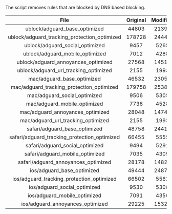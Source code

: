 The script removes rules that are blocked by DNS based blocking.


| File | Original | Modified |
|:----:|:-----:|:-----:|
| ublock/adguard_base_optimized | 44803 | 21397 |
| ublock/adguard_tracking_protection_optimized | 178728 | 24448 |
| ublock/adguard_social_optimized | 9457 | 5265 |
| ublock/adguard_mobile_optimized | 7012 | 4288 |
| ublock/adguard_annoyances_optimized | 27568 | 14510 |
| ublock/adguard_url_tracking_optimized | 2155 | 1993 |
| mac/adguard_base_optimized | 46532 | 23053 |
| mac/adguard_tracking_protection_optimized | 179758 | 25381 |
| mac/adguard_social_optimized | 9506 | 5305 |
| mac/adguard_mobile_optimized | 7736 | 4528 |
| mac/adguard_annoyances_optimized | 28048 | 14743 |
| mac/adguard_url_tracking_optimized | 2155 | 1993 |
| safari/adguard_base_optimized | 48758 | 24418 |
| safari/adguard_tracking_protection_optimized | 66455 | 5555 |
| safari/adguard_social_optimized | 9494 | 5291 |
| safari/adguard_mobile_optimized | 7035 | 4309 |
| safari/adguard_annoyances_optimized | 28178 | 14821 |
| ios/adguard_base_optimized | 49444 | 24876 |
| ios/adguard_tracking_protection_optimized | 66502 | 5562 |
| ios/adguard_social_optimized | 9530 | 5308 |
| ios/adguard_mobile_optimized | 7091 | 4350 |
| ios/adguard_annoyances_optimized | 29225 | 15328 |